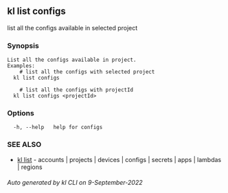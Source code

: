 ## kl list configs

list all the configs available in selected project

### Synopsis

```
List all the configs available in project.
Examples:
	# list all the configs with selected project
  kl list configs

	# list all the configs with projectId
  kl list configs <projectId>

```

### Options

```
  -h, --help   help for configs
```

### SEE ALSO

* [kl list](kl_list.md)  - accounts | projects | devices | configs | secrets | apps | lambdas | regions

###### Auto generated by kl CLI on 9-September-2022
